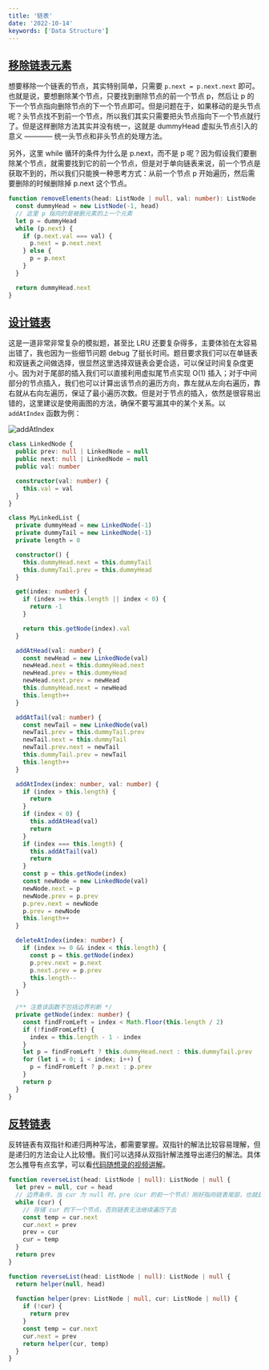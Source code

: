 ```yaml
---
title: '链表'
date: '2022-10-14'
keywords: ['Data Structure']
---
```


## [移除链表元素](https://leetcode.cn/problems/remove-linked-list-elements/)

想要移除一个链表的节点，其实特别简单，只需要 `p.next = p.next.next` 即可。也就是说，要想删除某个节点，只要找到删除节点的前一个节点 p，然后让 p 的下一个节点指向删除节点的下一个节点即可。但是问题在于，如果移动的是头节点呢？头节点找不到前一个节点，所以我们其实只需要把头节点指向下一个节点就行了。但是这样删除方法其实并没有统一，这就是 dummyHead 虚拟头节点引入的意义 ———— 统一头节点和非头节点的处理方法。

另外，这里 while 循环的条件为什么是 p.next，而不是 p 呢？因为假设我们要删除某个节点，就需要找到它的前一个节点，但是对于单向链表来说，前一个节点是获取不到的，所以我们只能换一种思考方式：从前一个节点 p 开始遍历，然后需要删除的时候删除掉 p.next 这个节点。

```ts
function removeElements(head: ListNode | null, val: number): ListNode | null {
  const dummyHead = new ListNode(-1, head)
  // 这里 p 指向的是被删元素的上一个元素
  let p = dummyHead
  while (p.next) {
    if (p.next.val === val) {
      p.next = p.next.next
    } else {
      p = p.next
    }
  }

  return dummyHead.next
}
```

## [设计链表](https://leetcode.cn/problems/design-linked-list/)

这是一道非常非常复杂的模拟题，甚至比 LRU 还要复杂得多，主要体验在太容易出错了，我也因为一些细节问题 debug 了挺长时间。题目要求我们可以在单链表和双链表之间做选择，很显然这里选择双链表会更合适，可以保证时间复杂度更小。因为对于尾部的插入我们可以直接利用虚拟尾节点实现 O(1) 插入；对于中间部分的节点插入，我们也可以计算出该节点的遍历方向，靠左就从左向右遍历，靠右就从右向左遍历，保证了最小遍历次数。但是对于节点的插入，依然是很容易出错的，这里建议是使用画图的方法，确保不要写漏其中的某个关系。以 `addAtIndex` 函数为例：

![addAtIndex](add-at-index.png)

```ts
class LinkedNode {
  public prev: null | LinkedNode = null
  public next: null | LinkedNode = null
  public val: number

  constructor(val: number) {
    this.val = val
  }
}

class MyLinkedList {
  private dummyHead = new LinkedNode(-1)
  private dummyTail = new LinkedNode(-1)
  private length = 0

  constructor() {
    this.dummyHead.next = this.dummyTail
    this.dummyTail.prev = this.dummyHead
  }

  get(index: number) {
    if (index >= this.length || index < 0) {
      return -1
    }

    return this.getNode(index).val
  }

  addAtHead(val: number) {
    const newHead = new LinkedNode(val)
    newHead.next = this.dummyHead.next
    newHead.prev = this.dummyHead
    newHead.next.prev = newHead
    this.dummyHead.next = newHead
    this.length++
  }

  addAtTail(val: number) {
    const newTail = new LinkedNode(val)
    newTail.prev = this.dummyTail.prev
    newTail.next = this.dummyTail
    newTail.prev.next = newTail
    this.dummyTail.prev = newTail
    this.length++
  }

  addAtIndex(index: number, val: number) {
    if (index > this.length) {
      return
    }
    if (index < 0) {
      this.addAtHead(val)
      return
    }
    if (index === this.length) {
      this.addAtTail(val)
      return
    }
    const p = this.getNode(index)
    const newNode = new LinkedNode(val)
    newNode.next = p
    newNode.prev = p.prev
    p.prev.next = newNode
    p.prev = newNode
    this.length++
  }

  deleteAtIndex(index: number) {
    if (index >= 0 && index < this.length) {
      const p = this.getNode(index)
      p.prev.next = p.next
      p.next.prev = p.prev
      this.length--
    }
  }

  /** 注意该函数不包括边界判断 */
  private getNode(index: number) {
    const findFromLeft = index < Math.floor(this.length / 2)
    if (!findFromLeft) {
      index = this.length - 1 - index
    }
    let p = findFromLeft ? this.dummyHead.next : this.dummyTail.prev
    for (let i = 0; i < index; i++) {
      p = findFromLeft ? p.next : p.prev
    }
    return p
  }
}
```

## [反转链表](https://leetcode.cn/problems/reverse-linked-list/)

反转链表有双指针和递归两种写法，都需要掌握。双指针的解法比较容易理解，但是递归的方法会让人比较懵。我们可以选择从双指针解法推导出递归的解法。具体怎么推导有点玄学，可以看[代码随想录的视频讲解](https://www.bilibili.com/video/BV1nB4y1i7eL)。

```ts
function reverseList(head: ListNode | null): ListNode | null {
  let prev = null, cur = head
  // 边界条件，当 cur 为 null 时，pre（cur 的前一个节点）刚好指向链表尾部，也就是反转之后的头节点
  while (cur) {
    // 存储 cur 的下一个节点，否则链表无法继续遍历下去
    const temp = cur.next
    cur.next = prev
    prev = cur
    cur = temp
  }
  return prev
}
```

```ts
function reverseList(head: ListNode | null): ListNode | null {
  return helper(null, head)
  
  function helper(prev: ListNode | null, cur: ListNode | null) {
    if (!cur) {
      return prev
    }
    const temp = cur.next
    cur.next = prev
    return helper(cur, temp)
  }
}
```
